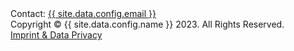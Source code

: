 <!-- ======= Footer ======= -->
<footer class="footer">
    <div class="container d-flex justify-items-center justify-content-between">
        <div class="contact" id="contact">
            Contact: <a href="mailto:{{ site.data.config.email }}">{{ site.data.config.email }}</a>
        </div>
    <!-- </div>
    <div class="container d-flex justify-content-center"> -->
        <div class="copyright">
            Copyright &copy; {{ site.data.config.name }} 2023. All Rights Reserved.
        </div>
        <div class="imprint">
            <a href="{{ site.url }}/imprint">Imprint & Data Privacy</a>
        </div>
    </div>
</footer>
    <!-- End Footer -->
    <!-- Add JS files here if required -->
    </body>
</html>
